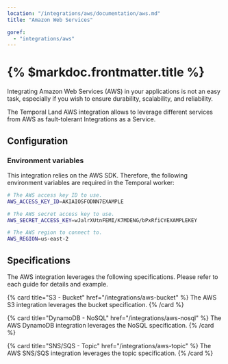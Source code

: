 ```yaml
---
location: "/integrations/aws/documentation/aws.md"
title: "Amazon Web Services"

goref:
  - "integrations/aws"
---
```


# {% $markdoc.frontmatter.title %}

Integrating Amazon Web Services (AWS) in your applications is not an easy task,
especially if you wish to ensure durability, scalability, and reliability.

The Temporal Land AWS integration allows to leverage different services from AWS
as fault-tolerant Integrations as a Service.

## Configuration

### Environment variables

This integration relies on the AWS SDK. Therefore, the following environment
variables are required in the Temporal worker:

```bash
# The AWS access key ID to use.
AWS_ACCESS_KEY_ID=AKIAIOSFODNN7EXAMPLE

# The AWS secret access key to use.
AWS_SECRET_ACCESS_KEY=wJalrXUtnFEMI/K7MDENG/bPxRfiCYEXAMPLEKEY

# The AWS region to connect to.
AWS_REGION=us-east-2
```

## Specifications

The AWS integration leverages the following specifications. Please refer to each
guide for details and example.

{% card title="S3 - Bucket" href="/integrations/aws-bucket" %}
  The AWS S3 integration leverages the bucket specification.
{% /card %}

{% card title="DynamoDB - NoSQL" href="/integrations/aws-nosql" %}
  The AWS DynamoDB integration leverages the NoSQL specification.
{% /card %}

{% card title="SNS/SQS - Topic" href="/integrations/aws-topic" %}
  The AWS SNS/SQS integration leverages the topic specification.
{% /card %}
